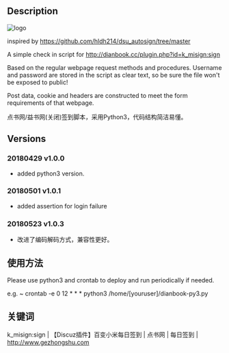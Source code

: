 ## Description

![logo](http://dianbook.cc/template/xc_lalala/src/images/logo.png)

inspired by https://github.com/hldh214/dsu_autosign/tree/master

A simple check in script for http://dianbook.cc/plugin.php?id=k_misign:sign

Based on the regular webpage request methods and procedures. Username and password are stored in the script as clear text, so be sure the file won't be exposed to public!

Post data, cookie and headers are constructed to meet the form requirements of that webpage.

点书网/益书网(关闭)签到脚本，采用Python3，代码结构简洁易懂。

## Versions

### 20180429 v1.0.0

- added python3 version.

### 20180501 v1.0.1

- added assertion for login failure

### 20180523 v1.0.3

- 改进了编码解码方式，兼容性更好。

## 使用方法

Please use python3 and crontab to deploy and run periodically if needed.

e.g. ~ crontab -e
0 12 * * * python3 /home/[youruser]/dianbook-py3.py

## 关键词

k_misign:sign | 【Discuz插件】百变小米每日签到 | 点书网 | 每日签到 | http://www.gezhongshu.com
